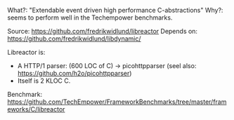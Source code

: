What?: "Extendable event driven high performance C-abstractions"
Why?: seems to perform well in the Techempower benchmarks.

Source: https://github.com/fredrikwidlund/libreactor
Depends on: https://github.com/fredrikwidlund/libdynamic/

Libreactor is:
- A HTTP/1 parser: (600 LOC of C) -> picohttpparser (seel also: https://github.com/h2o/picohttpparser)
- Itself is 2 KLOC C.

Benchmark: https://github.com/TechEmpower/FrameworkBenchmarks/tree/master/frameworks/C/libreactor

